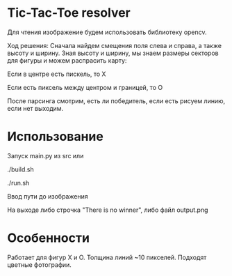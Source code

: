 # Tic-Tac-Toe resolver
Для чтения изображение будем использовать библиотеку opencv.

Ход решения: Сначала найдем смещения поля слева и справа, а также высоту и ширину.
Зная высоту и ширину, мы знаем размеры секторов для фигуры и можем распрасить карту:

Если в центре есть пискель, то Х

Если есть пиксель между центром и границей, то О

После парсинга смотрим, есть ли победитель, если есть рисуем линию, если нет выходим.


# Использование

Запуск main.py из src или 

./build.sh

./run.sh

Ввод пути до изображения

На выходе либо строчка "There is no winner", либо файл output.png

# Особенности
Работает для фигур X и О. Толщина линий ~10 пикселей. Подходят цветные фотографии. 